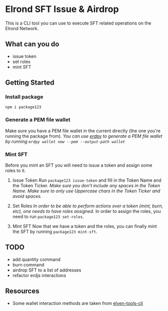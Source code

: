 # Elrond SFT Issue & Airdrop

This is a CLI tool you can use to execute SFT related operations on the Elrond Network.

## What can you do

- issue token
- set roles
- mint SFT

## Getting Started

### Install package

`npm i package123`

### Generate a PEM file wallet

Make sure you have a PEM file wallet in the current directly (the one you're running the package from).
_You can use [erdpy](https://docs.elrond.com/sdk-and-tools/erdpy/erdpy/) to generate a PEM file wallet by running `erdpy wallet new --pem --output-path wallet`_

### Mint SFT

Before you mint an SFT you will need to issue a token and assign some roles to it.

1. Issue Token
   Run `package123 issue-token` and fill in the Token Name and the Token Ticker.
   _Make sure you don't include any spaces in the Token Name._
   _Make sure to only use Uppercase chars in the Token Ticker and avoid spaces._

2. Set Roles
   _In order to be able to perform actions over a token (mint, burn, etc), one needs to have roles assigned._
   In order to assign the roles, you need to run `package123 set-roles`.

3. Mint SFT
   Now that we have a token and the roles, you can finally mint the SFT by running `package123 mint-sft`.

## TODO

- add quantity command
- burn command
- airdrop SFT to a list of addresses
- refactor erdjs interactions

## Resources

- Some wallet interaction methods are taken from [elven-tools-cli](https://github.com/ElvenTools/elven-tools-cli)
